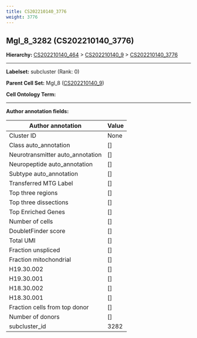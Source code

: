```yaml
---
title: CS202210140_3776
weight: 3776
---
```

## Mgl_8_3282 (CS202210140_3776)
<b>Hierarchy: </b>
[CS202210140_464](../CS202210140_464) >
[CS202210140_9](../CS202210140_9) >
[CS202210140_3776](../CS202210140_3776)

---


**Labelset:** subcluster (Rank: 0)

**Parent Cell Set:** Mgl_8 ([CS202210140_9](../CS202210140_9))



**Cell Ontology Term:** 

[MARKER GENES.]: #


---

[TRANSFERRED ANNOTATIONS.]: #


[AUTHOR ANNOTATION FIELDS.]: #


**Author annotation fields:**

| Author annotation | Value |
|-------------------|-------|
|Cluster ID|None|
|Class auto_annotation|[]|
|Neurotransmitter auto_annotation|[]|
|Neuropeptide auto_annotation|[]|
|Subtype auto_annotation|[]|
|Transferred MTG Label|[]|
|Top three regions|[]|
|Top three dissections|[]|
|Top Enriched Genes|[]|
|Number of cells|[]|
|DoubletFinder score|[]|
|Total UMI|[]|
|Fraction unspliced|[]|
|Fraction mitochondrial|[]|
|H19.30.002|[]|
|H19.30.001|[]|
|H18.30.002|[]|
|H18.30.001|[]|
|Fraction cells from top donor|[]|
|Number of donors|[]|
|subcluster_id|3282|

